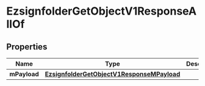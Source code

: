 

# EzsignfolderGetObjectV1ResponseAllOf


## Properties

| Name | Type | Description | Notes |
|------------ | ------------- | ------------- | -------------|
|**mPayload** | [**EzsignfolderGetObjectV1ResponseMPayload**](EzsignfolderGetObjectV1ResponseMPayload.md) |  |  |



